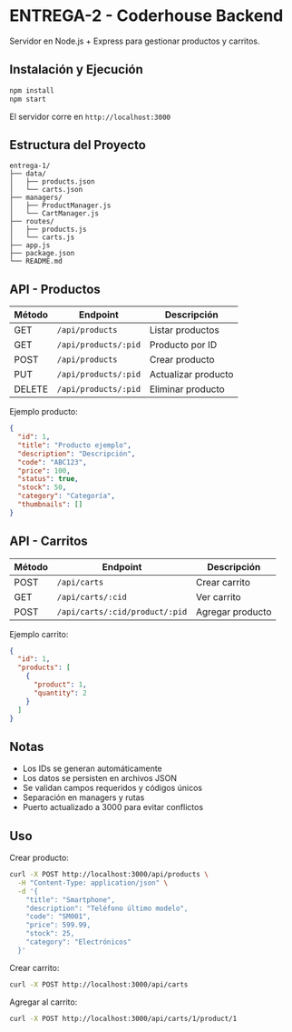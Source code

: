 # ENTREGA-2 - Coderhouse Backend

Servidor en Node.js + Express para gestionar productos y carritos.

## Instalación y Ejecución

```bash
npm install
npm start
```

El servidor corre en `http://localhost:3000`

## Estructura del Proyecto

```
entrega-1/
├── data/
│   ├── products.json
│   └── carts.json
├── managers/
│   ├── ProductManager.js
│   └── CartManager.js
├── routes/
│   ├── products.js
│   └── carts.js
├── app.js
├── package.json
└── README.md
```

## API - Productos

| Método | Endpoint             | Descripción         |
| ------ | -------------------- | ------------------- |
| GET    | `/api/products`      | Listar productos    |
| GET    | `/api/products/:pid` | Producto por ID     |
| POST   | `/api/products`      | Crear producto      |
| PUT    | `/api/products/:pid` | Actualizar producto |
| DELETE | `/api/products/:pid` | Eliminar producto   |

Ejemplo producto:

```json
{
  "id": 1,
  "title": "Producto ejemplo",
  "description": "Descripción",
  "code": "ABC123",
  "price": 100,
  "status": true,
  "stock": 50,
  "category": "Categoría",
  "thumbnails": []
}
```

## API - Carritos

| Método | Endpoint                       | Descripción      |
| ------ | ------------------------------ | ---------------- |
| POST   | `/api/carts`                   | Crear carrito    |
| GET    | `/api/carts/:cid`              | Ver carrito      |
| POST   | `/api/carts/:cid/product/:pid` | Agregar producto |

Ejemplo carrito:

```json
{
  "id": 1,
  "products": [
    {
      "product": 1,
      "quantity": 2
    }
  ]
}
```

## Notas

- Los IDs se generan automáticamente
- Los datos se persisten en archivos JSON
- Se validan campos requeridos y códigos únicos
- Separación en managers y rutas
- Puerto actualizado a 3000 para evitar conflictos

## Uso

Crear producto:

```bash
curl -X POST http://localhost:3000/api/products \
  -H "Content-Type: application/json" \
  -d '{
    "title": "Smartphone",
    "description": "Teléfono último modelo",
    "code": "SM001",
    "price": 599.99,
    "stock": 25,
    "category": "Electrónicos"
  }'
```

Crear carrito:

```bash
curl -X POST http://localhost:3000/api/carts
```

Agregar al carrito:

```bash
curl -X POST http://localhost:3000/api/carts/1/product/1
```
